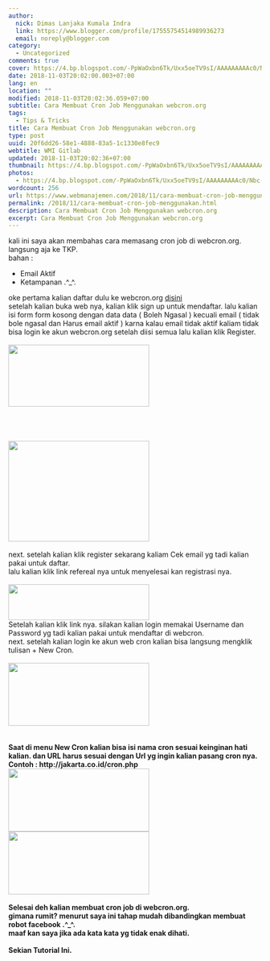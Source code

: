 ```yaml
---
author:
  nick: Dimas Lanjaka Kumala Indra
  link: https://www.blogger.com/profile/17555754514989936273
  email: noreply@blogger.com
category:
  - Uncategorized
comments: true
cover: https://4.bp.blogspot.com/-PpWaOxbn6Tk/Uxx5oeTV9sI/AAAAAAAAAc0/Nbc-Oluyp0s/s280/Screenshot_1.png
date: 2018-11-03T20:02:00.003+07:00
lang: en
location: ""
modified: 2018-11-03T20:02:36.059+07:00
subtitle: Cara Membuat Cron Job Menggunakan webcron.org
tags:
  - Tips & Tricks
title: Cara Membuat Cron Job Menggunakan webcron.org
type: post
uuid: 20f6dd26-58e1-4888-83a5-1c1330e8fec9
webtitle: WMI Gitlab
updated: 2018-11-03T20:02:36+07:00
thumbnail: https://4.bp.blogspot.com/-PpWaOxbn6Tk/Uxx5oeTV9sI/AAAAAAAAAc0/Nbc-Oluyp0s/s280/Screenshot_1.png
photos:
  - https://4.bp.blogspot.com/-PpWaOxbn6Tk/Uxx5oeTV9sI/AAAAAAAAAc0/Nbc-Oluyp0s/s280/Screenshot_1.png
wordcount: 256
url: https://www.webmanajemen.com/2018/11/cara-membuat-cron-job-menggunakan.html
permalink: /2018/11/cara-membuat-cron-job-menggunakan.html
description: Cara Membuat Cron Job Menggunakan webcron.org
excerpt: Cara Membuat Cron Job Menggunakan webcron.org
---
```


<div><div></div></div><div id="post-body-">kali ini saya akan membahas cara memasang cron job di webcron.org.     <br>langsung aja ke TKP.     <br>bahan :              <br><ul><li>            Email Aktif         </li><li>            Ketampanan .^_^.         </li></ul>oke pertama kalian daftar dulu ke webcron.org    <a href="http://webcron.org/" rel="noopener noreferer nofollow">disini</a>    <br>setelah kalian buka web nya, kalian klik sign up untuk mendaftar. lalu kalian isi     form form kosong dengan data data ( Boleh Ngasal ) kecuali email ( tidak     bole ngasal dan Harus email aktif ) karna kalau email tidak aktif kaliam tidak bisa login ke akun webcron.org setelah diisi semua lalu kalian klik Register.     <br><br><div><a href="http://4.bp.blogspot.com/-PpWaOxbn6Tk/Uxx5oeTV9sI/AAAAAAAAAc0/Nbc-Oluyp0s/s1600/Screenshot_1.png" rel="noopener noreferer nofollow">            <img border="0" height="123" src="https://4.bp.blogspot.com/-PpWaOxbn6Tk/Uxx5oeTV9sI/AAAAAAAAAc0/Nbc-Oluyp0s/s280/Screenshot_1.png" width="280">        </a>    </div><br><br><br><br><div><a href="http://4.bp.blogspot.com/-mGGsWsBPwew/Uxx50NheGVI/AAAAAAAAAc8/MmMc1LRxnJQ/s1600/Screenshot_2.png" rel="noopener noreferer nofollow">            <img border="0" height="200" src="https://4.bp.blogspot.com/-mGGsWsBPwew/Uxx50NheGVI/AAAAAAAAAc8/MmMc1LRxnJQ/s280/Screenshot_2.png" width="280">        </a>    </div><br>next. setelah kalian klik register sekarang kaliam Cek email yg tadi kalian pakai     untuk daftar.     <br>lalu kalian klik link refereal nya untuk menyelesai kan registrasi nya.     <br><br><div><a href="http://1.bp.blogspot.com/-1jSbjTgy0Vs/Uxx67_6gmnI/AAAAAAAAAdI/jboYk_5QLqg/s1600/Screenshot_3.png" rel="noopener noreferer nofollow">            <img border="0" height="71" src="https://1.bp.blogspot.com/-1jSbjTgy0Vs/Uxx67_6gmnI/AAAAAAAAAdI/jboYk_5QLqg/s280/Screenshot_3.png" width="280">        </a>    </div>Setelah kalian klik link nya. silakan kalian login memakai Username dan     Password yg tadi kalian pakai untuk mendaftar di webcron.     <br>next. setelah kalian login ke akun web cron kalian bisa langsung mengklik     tulisan + New Cron.     <br><br><div><a href="http://4.bp.blogspot.com/-coxJk5Mf0iI/Uxx79y4oD0I/AAAAAAAAAdU/O4fXAW-P_BQ/s1600/Screenshot_4.png" rel="noopener noreferer nofollow">            <img border="0" height="125" src="https://4.bp.blogspot.com/-coxJk5Mf0iI/Uxx79y4oD0I/AAAAAAAAAdU/O4fXAW-P_BQ/s280/Screenshot_4.png" width="280">        </a>    </div><br><br><b br="">    Saat di menu New Cron kalian bisa isi nama cron sesuai keinginan hati kalian.     dan URL harus sesuai dengan Url yg ingin kalian pasang cron nya. Contoh :     http://jakarta.co.id/cron.php               </b><br><div><b br=""><a href="http://2.bp.blogspot.com/-U9wyFCdFBe0/Uxx86EzHZsI/AAAAAAAAAdg/99smc5emLWA/s1600/Screenshot_5.png" rel="noopener noreferer nofollow">            <img border="0" height="125" src="https://2.bp.blogspot.com/-U9wyFCdFBe0/Uxx86EzHZsI/AAAAAAAAAdg/99smc5emLWA/s280/Screenshot_5.png" width="280">        </a>    </b></div><b br="">         <div><a href="http://1.bp.blogspot.com/-U_PmmM8qvHs/Uxx9DuhgGlI/AAAAAAAAAdo/RjUNPs9ABMU/s1600/Screenshot_6.png" rel="noopener noreferer nofollow">            <img border="0" height="125" src="https://1.bp.blogspot.com/-U_PmmM8qvHs/Uxx9DuhgGlI/AAAAAAAAAdo/RjUNPs9ABMU/s280/Screenshot_6.png" width="280">        </a>    </div><br>    Selesai deh kalian membuat cron job di webcron.org.     <br>    gimana rumit? menurut saya ini tahap mudah dibandingkan membuat robot     facebook .^_^.     <br>    maaf kan saya jika ada kata kata yg tidak enak dihati.     <br>    <br>    Sekian Tutorial Ini. </b></div>